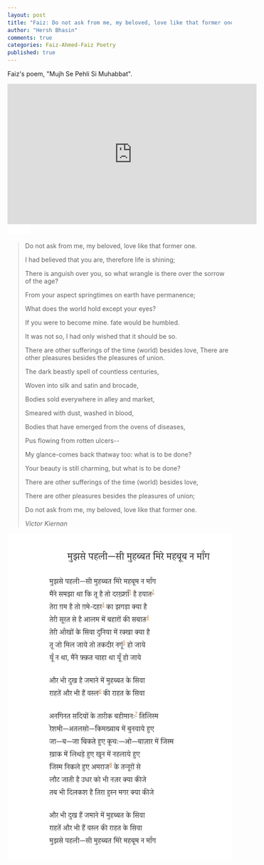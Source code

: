 ```yaml
---
layout: post
title: "Faiz: Do not ask from me, my beloved, love like that former one"
author: "Hersh Bhasin"
comments: true
categories: Faiz-Ahmed-Faiz Poetry
published: true
---
```




Faiz's poem, "Mujh Se Pehli Si Muhabbat".

<iframe width="560" height="315" src="https://www.youtube.com/embed/nPTlhLb75fk" frameborder="0" allow="accelerometer; autoplay; encrypted-media; gyroscope; picture-in-picture" allowfullscreen></iframe>

<img src="../assets/spacer.png" alt="Sahil Ludhianvi" style="width:52px;height:20px;">

>Do not ask from me, my beloved, love like that former one.
>
> I had believed that you are, therefore life is shining;
>
>There is anguish over you, so what wrangle is there over the sorrow of the age?
>
>From your aspect springtimes on earth have permanence; 
>
>What does the world hold except your eyes?
>
>If you were to become mine. fate would be humbled.
>
>It was not so, I had only wished that it should be so.
>
> There are other sufferings of the time (world) besides love, There are other  pleasures besides the pleasures of union. 
>
>The dark beastly spell of countless centuries,
>
>Woven into silk and satin and brocade,
>
> Bodies sold everywhere in alley and market,
>
>Smeared with dust, washed in blood,
>
>Bodies that have emerged from the ovens of diseases,
>
>Pus flowing from rotten ulcers--
>
>My glance-comes back thatway too: what is to be done? 
>
>Your beauty is still charming, but what is to be done? 
>
>There are other sufferings of the time (world) besides love, 
>
>There are other pleasures besides the pleasures of union; 
>
>Do not ask from me, my beloved, love like that former one.
>
>*Victor Kiernan*

![faiz-muj-se](../assets/faiz-muj-se.png)




